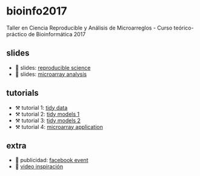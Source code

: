 # bioinfo2017

Taller en Ciencia Reproducible y Análisis de 
Microarreglos - Curso teórico-práctico de Bioinformática 2017

## slides

- 🍭 slides: [reproducible science](https://bit.ly/reproscience-intro)
- 🍭 slides: [microarray analysis](https://bit.ly/microarrays-intro)

## tutorials

- ⚒️ tutorial 1: [tidy data](https://avallecam.github.io/bioinfo2017/tidydata.html)
- ⚒️ tutorial 2: [tidy models 1](https://avallecam.github.io/bioinfo2017/tidymicro-1.nb.html)
- ⚒️ tutorial 3: [tidy models 2](https://avallecam.github.io/bioinfo2017/tidymicro-2.nb.html)
- ⚒️ tutorial 4: [microarray application](https://avallecam.github.io/bioinfo2017/biocmicro.nb.html)

## extra

- 🍿 publicidad: [facebook event](https://www.facebook.com/events/796342307197768/permalink/803837343114931)
- 🍿 [video inspiración](https://www.youtube.com/watch?v=s3JldKoA0zw)
